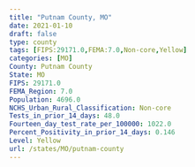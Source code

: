 ```yaml
---
title: "Putnam County, MO"
date: 2021-01-10
draft: false
type: county
tags: [FIPS:29171.0,FEMA:7.0,Non-core,Yellow]
categories: [MO]
County: Putnam County
State: MO
FIPS: 29171.0
FEMA_Region: 7.0
Population: 4696.0
NCHS_Urban_Rural_Classification: Non-core
Tests_in_prior_14_days: 48.0
Fourteen_day_test_rate_per_100000: 1022.0
Percent_Positivity_in_prior_14_days: 0.146
Level: Yellow
url: /states/MO/putnam-county
---
```



